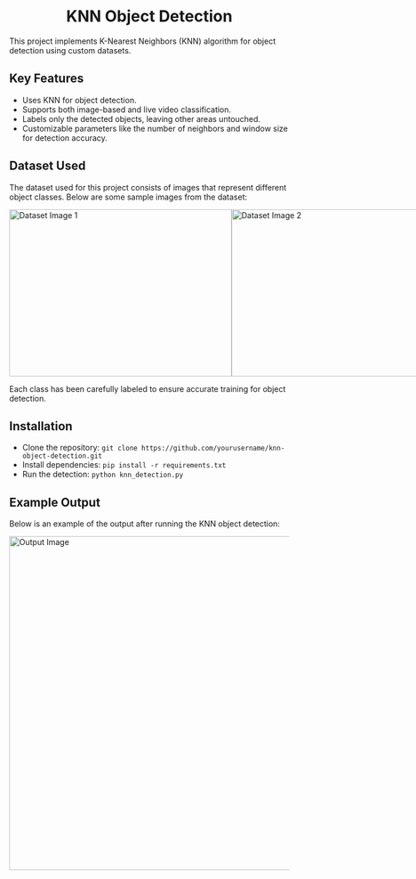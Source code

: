 <h1 align="center">KNN Object Detection</h1>

<p>This project implements K-Nearest Neighbors (KNN) algorithm for object detection using custom datasets.</p>

<h2>Key Features</h2>
<ul>
  <li>Uses KNN for object detection.</li>
  <li>Supports both image-based and live video classification.</li>
  <li>Labels only the detected objects, leaving other areas untouched.</li>
  <li>Customizable parameters like the number of neighbors and window size for detection accuracy.</li>
</ul>

<h2>Dataset Used</h2>
<p>The dataset used for this project consists of images that represent different object classes. Below are some sample images from the dataset:</p>

<div style="display: flex; justify-content: space-around;">
  <img src="dataset_image1.png" alt="Dataset Image 1" width="400" height="300">
  <img src="dataset_image2.png" alt="Dataset Image 2" width="400" height="300">
</div>

<p>Each class has been carefully labeled to ensure accurate training for object detection.</p>

<h2>Installation</h2>
<ul>
  <li>Clone the repository: <code>git clone https://github.com/yourusername/knn-object-detection.git</code></li>
  <li>Install dependencies: <code>pip install -r requirements.txt</code></li>
  <li>Run the detection: <code>python knn_detection.py</code></li>
</ul>

<h2>Example Output</h2>
<p>Below is an example of the output after running the KNN object detection:</p>

<img src="output_image.png" alt="Output Image" width="600">
